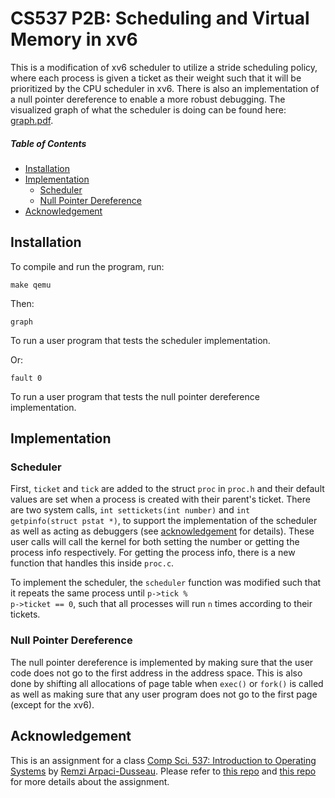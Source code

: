 # CS537 P2B: Scheduling and Virtual Memory in xv6
This is a modification of xv6 scheduler to utilize a stride scheduling policy, where each process is given a ticket as their weight such that it will be prioritized by the CPU scheduler in xv6. There is also an implementation of a null pointer dereference to enable a more robust debugging. The visualized graph of what the scheduler is doing can be found here: [graph.pdf](graph.pdf).

##### Table of Contents
* [Installation](#installation)
* [Implementation](#implementation)
  * [Scheduler](#scheduler)
  * [Null Pointer Dereference](#null-pointer-dereference)
* [Acknowledgement](#acknowledgement)

## Installation
To compile and run the program, run:
<pre><code>make qemu</code></pre>
Then:
<pre><code>graph</code></pre>
To run a user program that tests the scheduler implementation.

Or:
<pre><code>fault 0</code></pre>
To run a user program that tests the null pointer dereference implementation.

## Implementation
### Scheduler
First, <code>ticket</code> and <code>tick</code> are added to the struct <code>proc</code> in <code>proc.h</code> and their default values are set when a process is created with their parent's ticket. There are two system calls, <code>int settickets(int number)</code> and <code>int getpinfo(struct pstat *)</code>, to support the implementation of the scheduler as well as acting as debuggers (see [acknowledgement](#acknowledgement) for details). These user calls will call the kernel for both setting the number or getting the process info respectively. For getting the process info, there is a new function that handles this inside <code>proc.c</code>.

To implement the scheduler, the <code>scheduler</code> function was modified such that it repeats the same process until <code>p->tick % p->ticket == 0</code>, such that all processes will run <code>n</code> times according to their tickets.

### Null Pointer Dereference
The null pointer dereference is implemented by making sure that the user code does not go to the first address in the address space. This is also done by shifting all allocations of page table when <code>exec()</code> or <code>fork()</code> is called as well as making sure that any user program does not go to the first page (except for the xv6).

## Acknowledgement
This is an assignment for a class [Comp Sci. 537: Introduction to Operating Systems](https://pages.cs.wisc.edu/~remzi/Classes/537/Fall2021/) by [Remzi Arpaci-Dusseau](https://pages.cs.wisc.edu/~remzi/). Please refer to [this repo](https://github.com/remzi-arpacidusseau/ostep-projects/tree/master/scheduling-xv6-lottery) and [this repo](https://github.com/remzi-arpacidusseau/ostep-projects/tree/master/vm-xv6-intro) for more details about the assignment.
